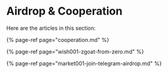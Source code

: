 # Airdrop & Cooperation

Here are the articles in this section:

{% page-ref page="cooperation.md" %}

{% page-ref page="wish001-zgoat-from-zero.md" %}

{% page-ref page="market001-join-telegram-airdrop.md" %}



